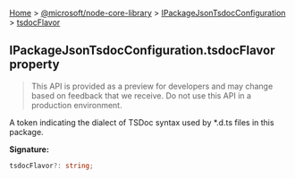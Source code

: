[Home](./index) &gt; [@microsoft/node-core-library](./node-core-library.md) &gt; [IPackageJsonTsdocConfiguration](./node-core-library.ipackagejsontsdocconfiguration.md) &gt; [tsdocFlavor](./node-core-library.ipackagejsontsdocconfiguration.tsdocflavor.md)

## IPackageJsonTsdocConfiguration.tsdocFlavor property

> This API is provided as a preview for developers and may change based on feedback that we receive. Do not use this API in a production environment.
> 

A token indicating the dialect of TSDoc syntax used by \*.d.ts files in this package.

<b>Signature:</b>

```typescript
tsdocFlavor?: string;
```
